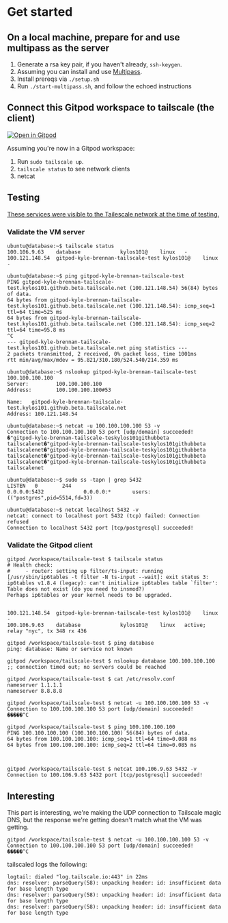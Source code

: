 # Get started

## On a local machine, prepare for and use multipass as the server

1. Generate a rsa key pair, if you haven't already, `ssh-keygen`.
2. Assuming you can install and use [Multipass](https://github.com/canonical/multipass).
3. Install prereqs via `./setup.sh`
4. Run `./start-multipass.sh`, and follow the echoed instructions
## Connect this Gitpod workspace to tailscale (the client)

[![Open in Gitpod](https://gitpod.io/button/open-in-gitpod.svg)](https://gitpod.io/#https://github.com/gitpod-io/workspace-images)

Assuming you're now in a Gitpod workspace:

1. Run `sudo tailscale up`.
2. `tailscale status` to see network clients
3. netcat

## Testing

[These services were visible to the Tailescale network at the time of testing.](https://github.com/kylos101/tailscale-test/issues/1)

### Validate the VM server

```shell
ubuntu@database:~$ tailscale status
100.106.9.63    database             kylos101@    linux   -
100.121.148.54  gitpod-kyle-brennan-tailscale-test kylos101@    linux   -

ubuntu@database:~$ ping gitpod-kyle-brennan-tailscale-test
PING gitpod-kyle-brennan-tailscale-test.kylos101.github.beta.tailscale.net (100.121.148.54) 56(84) bytes of data.
64 bytes from gitpod-kyle-brennan-tailscale-test.kylos101.github.beta.tailscale.net (100.121.148.54): icmp_seq=1 ttl=64 time=525 ms
64 bytes from gitpod-kyle-brennan-tailscale-test.kylos101.github.beta.tailscale.net (100.121.148.54): icmp_seq=2 ttl=64 time=95.8 ms
^C
--- gitpod-kyle-brennan-tailscale-test.kylos101.github.beta.tailscale.net ping statistics ---
2 packets transmitted, 2 received, 0% packet loss, time 1001ms
rtt min/avg/max/mdev = 95.821/310.180/524.540/214.359 ms

ubuntu@database:~$ nslookup gitpod-kyle-brennan-tailscale-test 100.100.100.100
Server:         100.100.100.100
Address:        100.100.100.100#53

Name:   gitpod-kyle-brennan-tailscale-test.kylos101.github.beta.tailscale.net
Address: 100.121.148.54

ubuntu@database:~$ netcat -u 100.100.100.100 53 -v
Connection to 100.100.100.100 53 port [udp/domain] succeeded!
�"gitpod-kyle-brennan-tailscale-teskylos101githubbeta   tailscalenet�"gitpod-kyle-brennan-tailscale-teskylos101githubbeta       tailscalenet�"gitpod-kyle-brennan-tailscale-teskylos101githubbeta    tailscalenet�"gitpod-kyle-brennan-tailscale-teskylos101githubbeta       tailscalenet�"gitpod-kyle-brennan-tailscale-teskylos101githubbeta       tailscalenet

ubuntu@database:~$ sudo ss -tapn | grep 5432
LISTEN   0        244                                           0.0.0.0:5432             0.0.0.0:*       users:(("postgres",pid=5514,fd=3))

ubuntu@database:~$ netcat localhost 5432 -v
netcat: connect to localhost port 5432 (tcp) failed: Connection refused
Connection to localhost 5432 port [tcp/postgresql] succeeded!
```

### Validate the Gitpod client

```shell
gitpod /workspace/tailscale-test $ tailscale status
# Health check:
#     - router: setting up filter/ts-input: running [/usr/sbin/ip6tables -t filter -N ts-input --wait]: exit status 3: ip6tables v1.8.4 (legacy): can't initialize ip6tables table `filter': Table does not exist (do you need to insmod?)
Perhaps ip6tables or your kernel needs to be upgraded.


100.121.148.54  gitpod-kyle-brennan-tailscale-test kylos101@    linux   -
100.106.9.63    database             kylos101@    linux   active; relay "nyc", tx 348 rx 436

gitpod /workspace/tailscale-test $ ping database
ping: database: Name or service not known

gitpod /workspace/tailscale-test $ nslookup database 100.100.100.100
;; connection timed out; no servers could be reached

gitpod /workspace/tailscale-test $ cat /etc/resolv.conf
nameserver 1.1.1.1
nameserver 8.8.8.8

gitpod /workspace/tailscale-test $ netcat -u 100.100.100.100 53 -v
Connection to 100.100.100.100 53 port [udp/domain] succeeded!
�����^C

gitpod /workspace/tailscale-test $ ping 100.100.100.100
PING 100.100.100.100 (100.100.100.100) 56(84) bytes of data.
64 bytes from 100.100.100.100: icmp_seq=1 ttl=64 time=0.088 ms
64 bytes from 100.100.100.100: icmp_seq=2 ttl=64 time=0.085 ms



gitpod /workspace/tailscale-test $ netcat 100.106.9.63 5432 -v
Connection to 100.106.9.63 5432 port [tcp/postgresql] succeeded!
```

## Interesting

This part is interesting, we're making the UDP connection to Tailscale magic DNS, but the response we're getting doesn't match what the VM was getting.

```shell
gitpod /workspace/tailscale-test $ netcat -u 100.100.100.100 53 -v
Connection to 100.100.100.100 53 port [udp/domain] succeeded!
�����^C
```

tailscaled logs the following:

```
logtail: dialed "log.tailscale.io:443" in 22ms
dns: resolver: parseQuery(58): unpacking header: id: insufficient data for base length type
dns: resolver: parseQuery(58): unpacking header: id: insufficient data for base length type
dns: resolver: parseQuery(58): unpacking header: id: insufficient data for base length type
```